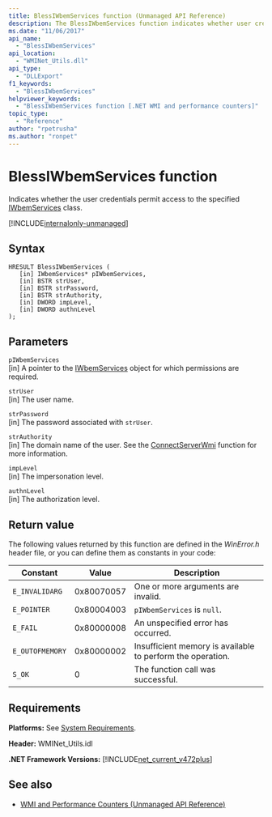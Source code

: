 ```yaml
---
title: BlessIWbemServices function (Unmanaged API Reference)
description: The BlessIWbemServices function indicates whether user credentials permit access to an IWbemServices class.
ms.date: "11/06/2017"
api_name: 
  - "BlessIWbemServices"
api_location: 
  - "WMINet_Utils.dll"
api_type: 
  - "DLLExport"
f1_keywords: 
  - "BlessIWbemServices"
helpviewer_keywords: 
  - "BlessIWbemServices function [.NET WMI and performance counters]"
topic_type: 
  - "Reference"
author: "rpetrusha"
ms.author: "ronpet"
---
```

# BlessIWbemServices function
Indicates whether the user credentials permit access to the specified [IWbemServices](/windows/desktop/api/wbemcli/nn-wbemcli-iwbemservices) class.   
  
[!INCLUDE[internalonly-unmanaged](../../../../includes/internalonly-unmanaged.md)]
  
## Syntax  
  
```  
HRESULT BlessIWbemServices (
   [in] IWbemServices* pIWbemServices,
   [in] BSTR strUser, 
   [in] BSTR strPassword, 
   [in] BSTR strAuthority, 
   [in] DWORD impLevel, 
   [in] DWORD authnLevel
);
```  

## Parameters

`pIWbemServices`\
[in] A pointer to the [IWbemServices](/windows/desktop/api/wbemcli/nn-wbemcli-iwbemservices) object for which permissions are required.

`strUser`\
[in] The user name.

`strPassword`\
[in] The password associated with `strUser`.

`strAuthority`\
[in] The domain name of the user. See the [ConnectServerWmi](connectserverwmi.md) function for more information.

`impLevel`\
[in] The impersonation level.

`authnLevel`\
[in] The authorization level.

## Return value

The following values returned by this function are defined in the *WinError.h* header file, or you can define them as constants in your code:

|Constant  |Value  |Description  |
|---------|---------|---------|
| `E_INVALIDARG` | 0x80070057 | One or more arguments are invalid. |
| `E_POINTER` | 0x80004003 | `pIWbemServices` is `null`. | 
| `E_FAIL` | 0x80000008 | An unspecified error has occurred. |
| `E_OUTOFMEMORY` | 0x80000002 | Insufficient memory is available to perform the operation. | 
| `S_OK` | 0 | The function call was successful. | 

## Requirements  

 **Platforms:** See [System Requirements](../../../../docs/framework/get-started/system-requirements.md).  
  
 **Header:** WMINet_Utils.idl  
  
 **.NET Framework Versions:** [!INCLUDE[net_current_v472plus](../../../../includes/net-current-v472plus.md)]  
  
## See also

- [WMI and Performance Counters (Unmanaged API Reference)](index.md)
